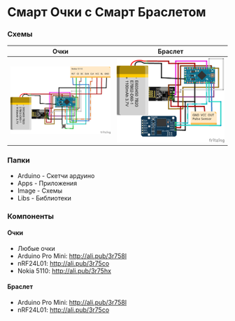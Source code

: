 # Смарт Очки с  Смарт Браслетом
### Схемы
Очки  | Браслет 
------------- | -------------
![Screenshot](Images/Glasses.png)  | ![Screenshot](Images/Watch.png)

### Папки
- Arduino - Скетчи ардуино
- Apps - Приложения
- Image - Схемы
- Libs - Библиотеки

### Компоненты
#### Очки
- Любые очки
- Arduino Pro Mini: http://ali.pub/3r758l
- nRF24L01: http://ali.pub/3r75co
- Nokia 5110: http://ali.pub/3r75hx
#### Браслет
- Arduino Pro Mini: http://ali.pub/3r758l
- nRF24L01: http://ali.pub/3r75co
